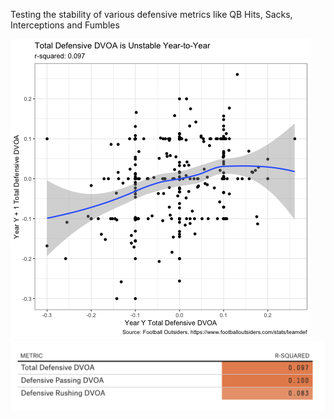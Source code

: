 Testing the stability of various defensive metrics like QB Hits, Sacks, Interceptions and Fumbles

![alt text](https://github.com/friscojosh/defensive-dvoa-stabilty/blob/master/total_defensive_dvoa.png "")
![alt text](https://github.com/friscojosh/defensive-dvoa-stabilty/blob/master/table.png "")
